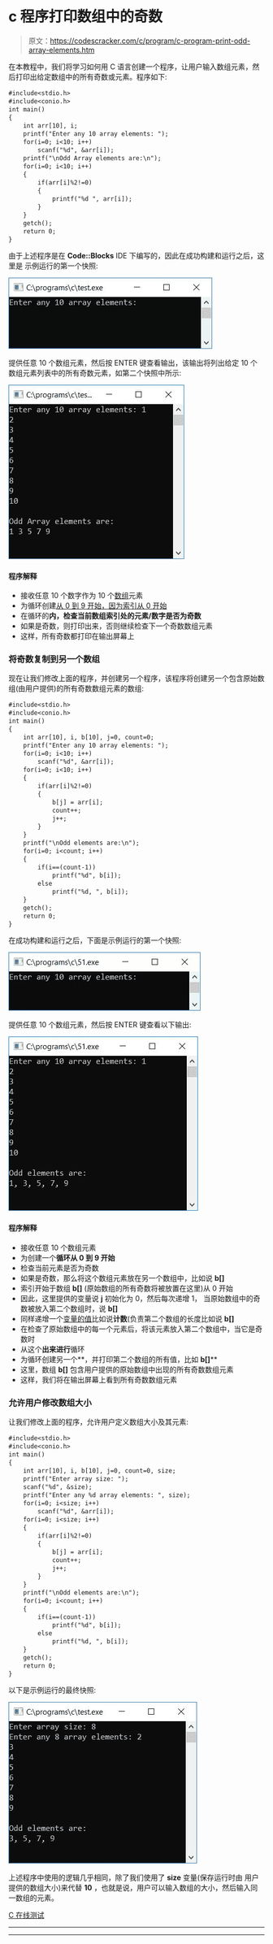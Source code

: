 # c 程序打印数组中的奇数

> 原文：<https://codescracker.com/c/program/c-program-print-odd-array-elements.htm>

在本教程中，我们将学习如何用 C 语言创建一个程序，让用户输入数组元素，然后打印出给定数组中的所有奇数或元素。程序如下:

```
#include<stdio.h>
#include<conio.h>
int main()
{
    int arr[10], i;
    printf("Enter any 10 array elements: ");
    for(i=0; i<10; i++)
        scanf("%d", &arr[i]);
    printf("\nOdd Array elements are:\n");
    for(i=0; i<10; i++)
    {
        if(arr[i]%2!=0)
        {
            printf("%d ", arr[i]);
        }
    }
    getch();
    return 0;
}
```

由于上述程序是在 **Code::Blocks** IDE 下编写的，因此在成功构建和运行之后，这里是 示例运行的第一个快照:

![c print odd values from array](img/2b9801cfe9d4e0fd1a4662ab27dbf5f6.png)

提供任意 10 个数组元素，然后按 ENTER 键查看输出，该输出将列出给定 10 个数组元素列表中的所有奇数元素，如第二个快照中所示:

![print odd array values as output c](img/a6023c30133fe3a3c5a111263e156acd.png)

#### 程序解释

*   接收任意 10 个数字作为 10 个[数组](/c/c-arrays.htm)元素
*   为循环创建[从 0 到 9 开始，因为索引从 0 开始](/c/c-for-loop.htm)
*   在循环的**内，检查当前数组索引处的元素/数字是否为奇数**
*   如果是奇数，则打印出来，否则继续检查下一个奇数数组元素
*   这样，所有奇数都打印在输出屏幕上

### 将奇数复制到另一个数组

现在让我们修改上面的程序，并创建另一个程序，该程序将创建另一个包含原始数组(由用户提供)的所有奇数数组元素的数组:

```
#include<stdio.h>
#include<conio.h>
int main()
{
    int arr[10], i, b[10], j=0, count=0;
    printf("Enter any 10 array elements: ");
    for(i=0; i<10; i++)
        scanf("%d", &arr[i]);
    for(i=0; i<10; i++)
    {
        if(arr[i]%2!=0)
        {
            b[j] = arr[i];
            count++;
            j++;
        }
    }
    printf("\nOdd elements are:\n");
    for(i=0; i<count; i++)
    {
        if(i==(count-1))
            printf("%d", b[i]);
        else
            printf("%d, ", b[i]);
    }
    getch();
    return 0;
}
```

在成功构建和运行之后，下面是示例运行的第一个快照:

![c program print odd array elements](img/49f44025c1b37864f371fa333a349f45.png)

提供任意 10 个数组元素，然后按 ENTER 键查看以下输出:

![print odd array elements c](img/5b600eb3bc0410447de4b9a5db3299eb.png)

#### 程序解释

*   接收任意 10 个数组元素
*   为创建一个**循环从 0 到 9 开始**
*   检查当前元素是否为奇数
*   如果是奇数，那么将这个数组元素放在另一个数组中，比如说 **b[]**
*   索引开始于数组 **b[]** (原始数组的所有奇数将被放置在这里)从 0 开始
*   因此，这里提供的变量说 **j** 初始化为 0，然后每次递增 1， 当原始数组中的奇数被放入第二个数组时，说 **b[]**
*   同样递增一个[变量的值](/c/c-variables.htm)比如说**计数**(负责第二个数组的长度比如说 **b[]**
*   在检查了原始数组中的每一个元素后，将该元素放入第二个数组中，当它是奇数时
*   从这个**出来进行**循环
*   为循环创建另一个**，并打印第二个数组的所有值，比如 **b[]****
*   这里，数组 **b[]** 包含用户提供的原始数组中出现的所有奇数数组元素
*   这样，我们将在输出屏幕上看到所有奇数数组元素

### 允许用户修改数组大小

让我们修改上面的程序，允许用户定义数组大小及其元素:

```
#include<stdio.h>
#include<conio.h>
int main()
{
    int arr[10], i, b[10], j=0, count=0, size;
    printf("Enter array size: ");
    scanf("%d", &size);
    printf("Enter any %d array elements: ", size);
    for(i=0; i<size; i++)
        scanf("%d", &arr[i]);
    for(i=0; i<size; i++)
    {
        if(arr[i]%2!=0)
        {
            b[j] = arr[i];
            count++;
            j++;
        }
    }
    printf("\nOdd elements are:\n");
    for(i=0; i<count; i++)
    {
        if(i==(count-1))
            printf("%d", b[i]);
        else
            printf("%d, ", b[i]);
    }
    getch();
    return 0;
}
```

以下是示例运行的最终快照:

![c print odd array elements](img/09fdb6a854f039c5e8c8f5d46eeeb470.png)

上述程序中使用的逻辑几乎相同，除了我们使用了 **size** 变量(保存运行时由 用户提供的数组大小)来代替 **10** ，也就是说，用户可以输入数组的大小，然后输入同一数组的元素。

[C 在线测试](/exam/showtest.php?subid=2)

* * *

* * *